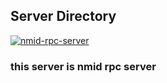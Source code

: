## Server Directory

[![nmid-rpc-server](https://img.shields.io/badge/nmid-rpcserver-blue)](https://github.com/HughNian/nmid/tree/master/pkg/server)  

### this server is nmid rpc server